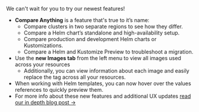 We can't wait for you to try our newest features!
- **Compare Anything** is a feature that's true to it’s name:
  - Compare clusters in two separate regions to see how they differ.
  - Compare a Helm chart’s standalone and high-availability setup.
  - Compare production and development Helm charts or Kustomizations.
  - Compare a Helm and Kustomize Preview to troubleshoot a migration.
- Use the **new Images tab** from the left menu to view all images used across your resources
  - Additionally, you can view information about each image and easily replace the tag across all your resources.
- When working with Helm templates, you can now hover over the values references to quickly preview them.
- For more info about these new features and additional UX updates [read our in depth blog post →](https://kubeshop.io/blog/monokle-1-8-0-release)
